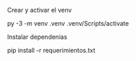 Crear y activar el venv

py -3 -m venv .venv
.venv/Scripts/activate

Instalar dependenias

pip install -r requerimientos.txt
